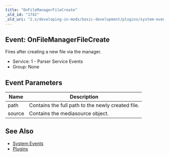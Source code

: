 ```yaml
---
title: "OnFileManagerFileCreate"
_old_id: "1742"
_old_uri: "2.x/developing-in-modx/basic-development/plugins/system-events/onfilemanagerfilecreate"
---
```


## Event: OnFileManagerFileCreate

Fires after creating a new file via the manager.

- Service: 1 - Parser Service Events 
- Group: None

## Event Parameters

| Name   | Description                                       |
| ------ | ------------------------------------------------- |
| path   | Contains the full path to the newly created file. |
| source | Contains the mediasource object.                  |

## See Also

- [System Events](extending-modx/plugins/system-events)
- [Plugins](extending-modx/plugins)
